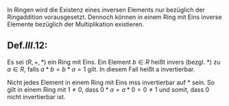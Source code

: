 In Ringen wird die Existenz eines inversen Elements nur bezüglich der Ringaddition vorausgesetzt. Dennoch können in einem Ring mit Eins inverse Elemente bezüglich der Multiplikation existieren.

## Def.$III$.12:
Es sei $(R, +, *)$ ein Ring mit Eins.
Ein Element $b \in R$ heißt invers (bezgl. *) zu $a \in R$, falls $a*b = b*a =1$ gilt.
In diesem Fall heißt a invertierbar.

Nicht jedes Element in einem Ring mit Eins mss invertierbar auf * sein.
So gilt in einem Ring mit $1 \neq 0$, dass $0*a = a * 0 = 0 \neq 1$ und somit, dass 0 nicht invertierbar ist.
